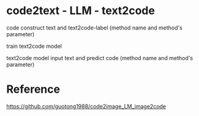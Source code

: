 # code2text - LLM - text2code

code construct text and text2code-label (method name and method's parameter)

train text2code model

text2code model input text and predict code (method name and method's parameter)

# Reference

https://github.com/guotong1988/code2image_LM_image2code
